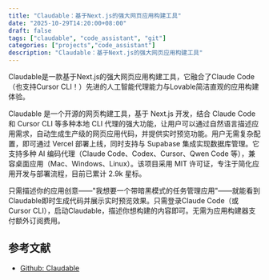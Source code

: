 ```yaml
---
title: "Claudable：基于Next.js的强大网页应用构建工具"
date: "2025-10-29T14:20:00+08:00"
draft: false
tags: ["claudable", "code_assistant", "git"]
categories: ["projects","code_assistant"]
description: "Claudable：基于Next.js的强大网页应用构建工具"
---
```


Claudable是一款基于Next.js的强大网页应用构建工具，它融合了Claude Code（也支持Cursor CLI！）先进的人工智能代理能力与Lovable简洁直观的应用构建体验。

Claudable 是一个开源的网页构建工具，基于 Next.js 开发，结合 Claude Code 和 Cursor CLI 等多种本地 CLI 代理的强大功能，让用户可以通过自然语言描述应用需求，自动生成生产级的网页应用代码，并提供实时预览功能。用户无需复杂配置，即可通过 Vercel 部署上线，同时支持与 Supabase 集成实现数据库管理。它支持多种 AI 编码代理（Claude Code、Codex、Cursor、Qwen Code 等），兼容桌面应用（Mac、Windows、Linux）。该项目采用 MIT 许可证，专注于简化应用开发与部署流程，目前已累计 2.9k 星标。

只需描述你的应用创意——"我想要一个带暗黑模式的任务管理应用"——就能看到Claudable即时生成代码并展示实时预览效果。只需登录Claude Code（或Cursor CLI），启动Claudable，描述你想构建的内容即可。无需为应用构建器支付额外订阅费用。

## 参考文献

- [Github: Claudable](https://github.com/opactorai/Claudable)
